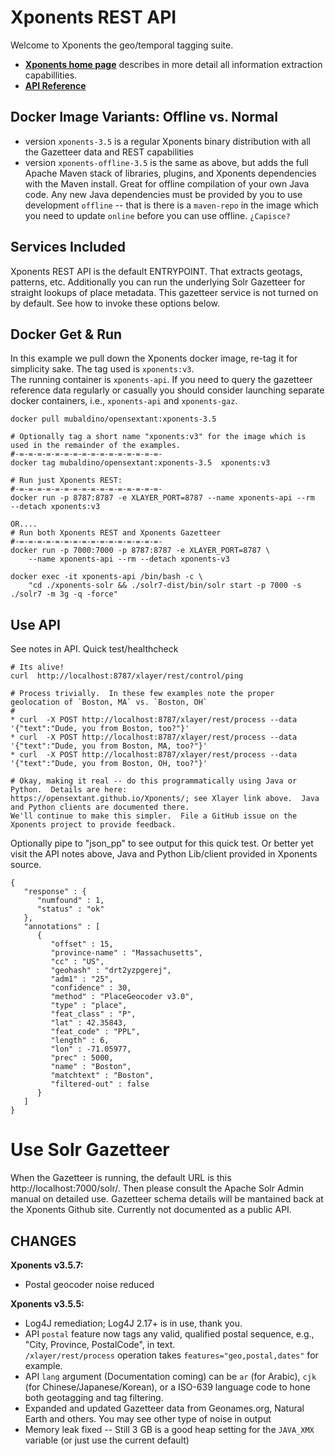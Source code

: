 Xponents REST API
======================

Welcome to Xponents the geo/temporal tagging suite. 

* **[Xponents home page](https://opensextant.github.io/Xponents)** describes in more detail all information extraction capabillities.
* **[API Reference](https://opensextant.github.io/Xponents/doc/README_Xlayer_REST.html)**


Docker Image Variants: Offline vs. Normal
----------------------
* version `xponents-3.5` is a regular Xponents binary distribution with all the Gazetteer data and REST capabilities
* version `xponents-offline-3.5` is the same as above, but adds the full Apache Maven stack of libraries, plugins, and 
  Xponents dependencies with the Maven install.  Great for offline compilation of your own Java code.  Any new Java 
  dependencies must be provided by you to use development `offline` -- that is there is a `maven-repo` in the image which 
  you need to update `online` before you can use offline.  `¿Capisce?`
  
Services Included
------------------------
Xponents REST API is the default ENTRYPOINT.  That extracts geotags, patterns, etc.  Additionally you can run the 
underlying Solr Gazetteer for straight lookups of place metadata. This gazetteer service is not turned on by default. 
See how to invoke these options below.

Docker Get & Run
---------
In this example we pull down the Xponents docker image, re-tag it for simplicity sake. The tag used is `xponents:v3`.  
The running container is `xponents-api`.  If you need to query the gazetteer reference data regularly or casually you 
should consider launching separate docker containers, i.e., `xponents-api` and `xponents-gaz`.

```
docker pull mubaldino/opensextant:xponents-3.5

# Optionally tag a short name "xponents:v3" for the image which is used in the remainder of the examples.
#-=-=-=-=-=-=-=-=-=-=-=-=-=-=-=-=-
docker tag mubaldino/opensextant:xponents-3.5  xponents:v3

# Run just Xponents REST:
#-=-=-=-=-=-=-=-=-=-=-=-=-=-=-=-=-
docker run -p 8787:8787 -e XLAYER_PORT=8787 --name xponents-api --rm  --detach xponents:v3

OR....
# Run both Xponents REST and Xponents Gazetteer
#-=-=-=-=-=-=-=-=-=-=-=-=-=-=-=-=-
docker run -p 7000:7000 -p 8787:8787 -e XLAYER_PORT=8787 \
    --name xponents-api --rm --detach xponents-v3

docker exec -it xponents-api /bin/bash -c \
    "cd ./xponents-solr && ./solr7-dist/bin/solr start -p 7000 -s ./solr7 -m 3g -q -force"
```

Use API
-----------
See notes in API. Quick test/healthcheck
```
# Its alive!
curl  http://localhost:8787/xlayer/rest/control/ping

# Process trivially.  In these few examples note the proper geolocation of `Boston, MA` vs. `Boston, OH`
#
* curl  -X POST http://localhost:8787/xlayer/rest/process --data '{"text":"Dude, you from Boston, too?"}' 
* curl  -X POST http://localhost:8787/xlayer/rest/process --data '{"text":"Dude, you from Boston, MA, too?"}' 
* curl  -X POST http://localhost:8787/xlayer/rest/process --data '{"text":"Dude, you from Boston, OH, too?"}' 

# Okay, making it real -- do this programmatically using Java or Python.  Details are here:
https://opensextant.github.io/Xponents/; see Xlayer link above.  Java and Python clients are documented there. 
We'll continue to make this simpler.  File a GitHub issue on the Xponents project to provide feedback.

```

Optionally pipe to "json_pp" to see output for this quick test.  Or better yet visit the API notes above, Java and Python 
Lib/client provided in Xponents source.

```
{
   "response" : {
      "numfound" : 1,
      "status" : "ok"
   },
   "annotations" : [
      {
         "offset" : 15,
         "province-name" : "Massachusetts",
         "cc" : "US",
         "geohash" : "drt2yzpgerej",
         "adm1" : "25",
         "confidence" : 30,
         "method" : "PlaceGeocoder v3.0",
         "type" : "place",
         "feat_class" : "P",
         "lat" : 42.35843,
         "feat_code" : "PPL",
         "length" : 6,
         "lon" : -71.05977,
         "prec" : 5000,
         "name" : "Boston",
         "matchtext" : "Boston",
         "filtered-out" : false
      }
   ]
}

```

Use Solr Gazetteer
================

When the Gazetteer is running, the default URL is this http://localhost:7000/solr/.  Then please consult the Apache Solr Admin manual on detailed use.
Gazetteer schema details will be mantained back at the Xponents Github site.  Currently not documented as a public API.



CHANGES
-------------
**Xponents v3.5.7:**

- Postal geocoder noise reduced

**Xponents v3.5.5:**

- Log4J remediation; Log4J 2.17+ is in use, thank you.
- API `postal`  feature now tags any valid, qualified postal sequence, e.g., "City, Province, PostalCode", in text.  
  `/xlayer/rest/process` operation takes `features="geo,postal,dates"` for example.
- API `lang` argument (Documentation coming) can be `ar` (for Arabic), `cjk` (for Chinese/Japanese/Korean), or a 
  ISO-639 language code to hone both geotagging and tag filtering.
- Expanded and updated Gazetteer data from Geonames.org, Natural Earth and others.  You may see other type of noise in output
- Memory leak fixed -- Still 3 GB is a good heap setting for the `JAVA_XMX` variable (or just use the current default)
